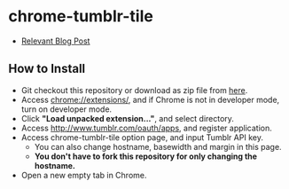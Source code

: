 # chrome-tumblr-tile

* [Relevant Blog Post](http://soh335.hatenablog.com/entry/2013/02/10/011039)

## How to Install

* Git checkout this repository or download as zip file from [here](https://github.com/soh335/chrome-tumblr-tile/archive/master.zip).
* Access [chrome://extensions/](chrome://extensions/), and if Chrome is not in developer mode, turn on developer mode.
* Click **"Load unpacked extension..."**, and select directory. 
* Access http://www.tumblr.com/oauth/apps, and register application.
* Access chrome-tumblr-tile option page, and input Tumblr API key. 
    * You can also change hostname, basewidth and margin in this page.
    * **You don't have to fork this repository for only changing the hostname.**
* Open a new empty tab in Chrome.
